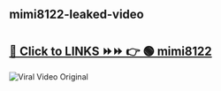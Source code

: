 
 ## mimi8122-leaked-video 

# <h2><a href="https://clipsfans.com/mimi8122&ref=git">🔗 Click to LINKS ⏩⏩ 👉 🟢 mimi8122 </a></h2>

<a href="https://clipsfans.com/mimi8122&ref=git" rel="nofollow" data-target="animated-image.originalLink"><img src="https://i.ibb.co.com/xMMVF88/686577567.gif" alt="Viral Video Original" style="max-width: 100%; display: inline-block;" data-target="animated-image.originalImage"></a>
